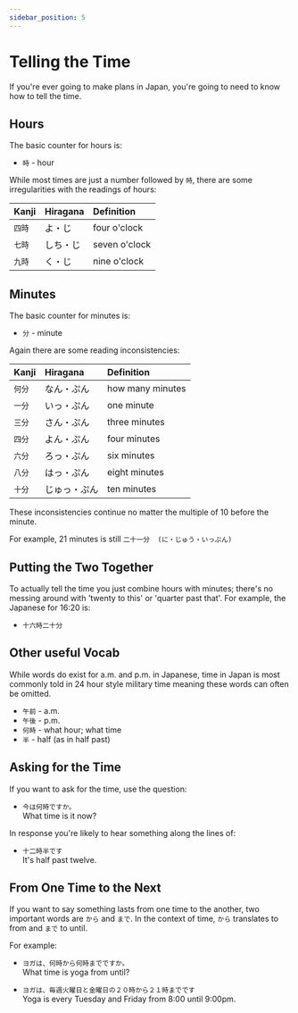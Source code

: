 ```yaml
---
sidebar_position: 5
---
```


# Telling the Time

If you're ever going to make plans in Japan, you're going to need to know how to tell the time.

## Hours

The basic counter for hours is:

- ``時`` - hour

While most times are just a number followed by `時`, there are some irregularities with the readings of hours:

|Kanji|Hiragana|Definition|
|:--|:--|:--|
|``四時`` |よ・じ|four o'clock|
|``七時``|しち・じ|seven o'clock|
|``九時``|く・じ|nine o'clock|

## Minutes

The basic counter for minutes is:

- ``分`` - minute

Again there are some reading inconsistencies:

|Kanji|Hiragana|Definition|
|:--|:--|:--|
|``何分``|なん・ぷん|how many minutes|
|``一分``|いっ・ぷん|one minute|
|``三分``|さん・ぷん|three minutes|
|``四分``|よん・ぷん|four minutes|
|``六分``|ろっ・ぷん|six minutes|
|``八分``|はっ・ぷん|eight minutes|
|``十分``|じゅっ・ぷん|ten minutes|

These inconsistencies continue no matter the multiple of 10 before the minute.

For example, 21 minutes is still `二十一分  (に・じゅう・いっぷん)`

## Putting the Two Together

To actually tell the time you just combine hours with minutes; there's no messing around with 'twenty to this' or 'quarter past that'. For example, the Japanese for 16:20 is:

- ``十六時二十分``  

## Other useful Vocab

While words do exist for a.m. and p.m. in Japanese, time in Japan is most commonly told in 24 hour style military time meaning these words can often be omitted.

- ``午前`` - a.m.
- ``午後`` - p.m.
- ``何時`` - what hour; what time
- ``半`` - half (as in half past)

## Asking for the Time

If you want to ask for the time, use the question:

- ``今は何時ですか。``  
  What time is it now?

In response you're likely to hear something along the lines of:

- ``十二時半です``  
  It's half past twelve.

## From One Time to the Next

If you want to say something lasts from one time to the another, two important words are `から` and `まで`. In the context of time, `から` translates to from and `まで` to until.

For example:

- ``ヨガは、何時から何時までですか。``  
  What time is yoga from until?

- ``ヨガは、毎週火曜日と金曜日の２０時から２１時までです``  
  Yoga is every Tuesday and Friday from 8:00 until 9:00pm.

